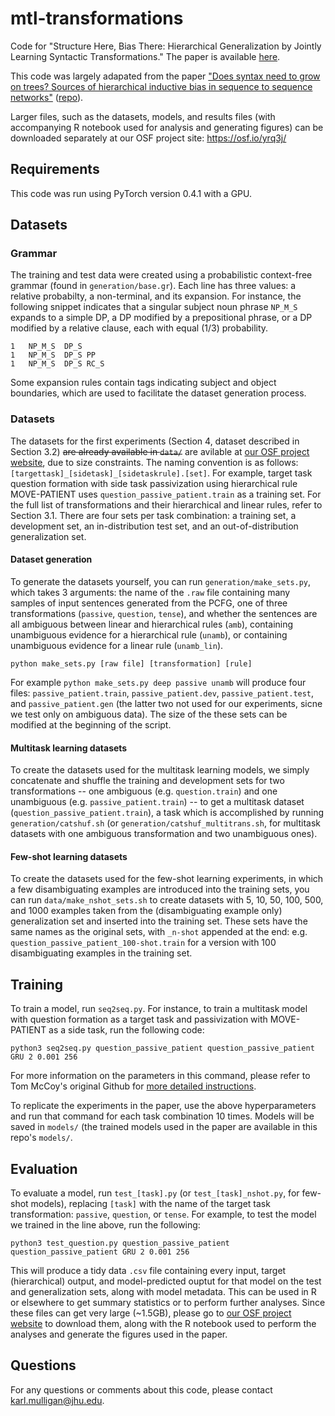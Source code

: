 # mtl-transformations
Code for "Structure Here, Bias There: Hierarchical Generalization by Jointly Learning Syntactic Transformations." The paper is available [here](https://scholarworks.umass.edu/scil/vol4/iss1/13/). 

This code was largely adapated from the paper ["Does syntax need to grow on trees? Sources of hierarchical inductive bias in sequence to sequence networks"](https://www.mitpressjournals.org/doi/pdf/10.1162/tacl_a_00304) ([repo](https://github.com/tommccoy1/rnn-hierarchical-biases)). 

Larger files, such as the datasets, models, and results files (with accompanying R notebook used for analysis and generating figures) can be downloaded separately at our OSF project site: https://osf.io/yrq3j/ 

## Requirements
This code was run using PyTorch version 0.4.1 with a GPU.

## Datasets

### Grammar 

The training and test data were created using a probabilistic context-free grammar (found in `generation/base.gr`). Each line has three values: a relative probabilty, a non-terminal, and its expansion. For instance, the following snippet indicates that a singular subject noun phrase `NP_M_S` expands to a simple DP, a DP modified by a prepositional phrase, or a DP modified by a relative clause, each with equal (1/3) probability.
```
1   NP_M_S  DP_S
1   NP_M_S  DP_S PP
1   NP_M_S  DP_S RC_S
```
Some expansion rules contain tags indicating subject and object boundaries, which are used to facilitate the dataset generation process.

### Datasets

The datasets for the first experiments (Section 4, dataset described in Section 3.2) ~~are already available in `data/`~~ are avilable at [our OSF project website](https://osf.io/yrq3j/), due to size constraints. The naming convention is as follows: `[targettask]_[sidetask]_[sidetaskrule].[set]`. For example, target task question formation with side task passivization using hierarchical rule MOVE-PATIENT uses `question_passive_patient.train` as a training set. For the full list of transformations and their hierarchical and linear rules, refer to Section 3.1. There are four sets per task combination: a training set, a development set, an in-distribution test set, and an out-of-distribution generalization set.

#### Dataset generation
To generate the datasets yourself, you can run `generation/make_sets.py`, which takes 3 arguments: the name of the `.raw` file containing many samples of input sentences generated from the PCFG, one of three transformations (`passive`, `question`, `tense`), and whether the sentences are all ambiguous between linear and hierarchical rules (`amb`), containing unambiguous evidence for a hierarchical rule (`unamb`), or containing unambiguous evidence for a linear rule (`unamb_lin`). 
```
python make_sets.py [raw file] [transformation] [rule]
```
For example `python make_sets.py deep passive unamb` will produce four files: `passive_patient.train`, `passive_patient.dev`, `passive_patient.test`, and `passive_patient.gen` (the latter two not used for our experiments, sicne we test only on ambiguous data). The size of the these sets can be modified at the beginning of the script.

#### Multitask learning datasets
To create the datasets used for the multitask learning models, we simply concatenate and shuffle the training and development sets for two transformations -- one ambiguous (e.g. `question.train`) and one unambiguous (e.g. `passive_patient.train`) -- to get a multitask dataset (`question_passive_patient.train`), a task which is accomplished by running `generation/catshuf.sh` (or `generation/catshuf_multitrans.sh`, for multitask datasets with one ambiguous transformation and two unambiguous ones). 

#### Few-shot learning datasets
To create the datasets used for the few-shot learning experiments, in which a few disambiguating examples are introduced into the training sets, you can run `data/make_nshot_sets.sh` to create datasets with 5, 10, 50, 100, 500, and 1000 examples taken from the (disambiguating example only) generalization set and inserted into the training set. These sets have the same names as the original sets, with `_n-shot` appended at the end: e.g. `question_passive_patient_100-shot.train` for a version with 100 disambiguating examples in the training set.


## Training
To train a model, run `seq2seq.py`. For instance, to train a multitask model with question formation as a target task and passivization with MOVE-PATIENT as a side task, run the following code:

```
python3 seq2seq.py question_passive_patient question_passive_patient GRU 2 0.001 256
```

For more information on the parameters in this command, please refer to Tom McCoy's original Github for [more detailed instructions](https://github.com/tommccoy1/rnn-hierarchical-biases#basic-description-of-the-code).

To replicate the experiments in the paper, use the above hyperparameters and run that command for each task combination 10 times. Models will be saved in `models/` (the trained models used in the paper are available in this repo's `models/`. 

## Evaluation
To evaluate a model, run `test_[task].py` (or `test_[task]_nshot.py`, for few-shot models), replacing `[task]` with the name of the target task transformation: `passive`, `question`, or `tense`. For example, to test the model we trained in the line above, run the following:

```
python3 test_question.py question_passive_patient question_passive_patient GRU 2 0.001 256
```

This will produce a tidy data `.csv` file containing every input, target (hierarchical) output, and model-predicted ouptut for that model on the test and generalization sets, along with model metadata. This can be used in R or elsewhere to get summary statistics or to perform further analyses. Since these files can get very large (~1.5GB), please go to [our OSF project website](https://osf.io/yrq3j/) to download them, along with the R notebook used to perform the analyses and generate the figures used in the paper.

## Questions

For any questions or comments about this code, please contact [karl.mulligan@jhu.edu](mailto:karl.mulligan@jhu.edu). 
